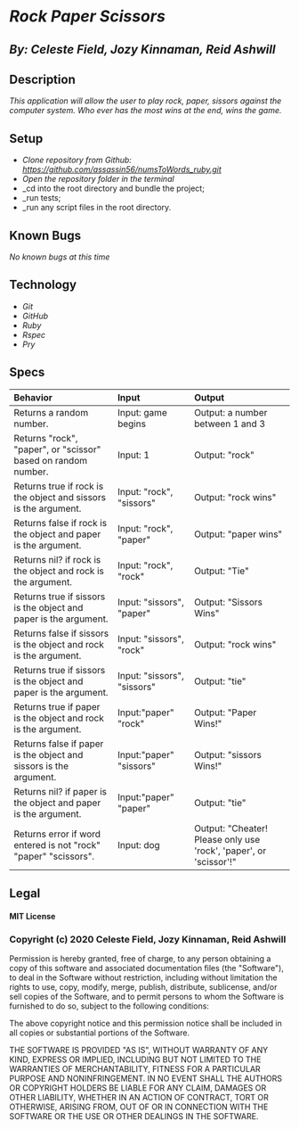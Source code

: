 # _Rock Paper Scissors_
## _By: Celeste Field, Jozy Kinnaman, Reid Ashwill_
## Description

_This application will allow the user to play rock, paper, sissors against the computer system. Who ever has the most wins at the end, wins the game._

## Setup


* _Clone repository from Github: https://github.com/assassin56/numsToWords_ruby.git_
* _Open the repository folder in the terminal_
* _cd into the root directory and bundle the project;
* _run tests;
* _run any script files in the root directory.

## Known Bugs
_No known bugs at this time_

## Technology
* _Git_
* _GitHub_
* _Ruby_
* _Rspec_
* _Pry_


## Specs

|Behavior|Input|Output|
| :-----|:-----|:-----|
| Returns a random number.| Input: game begins | Output: a number between 1 and 3 |
| Returns "rock", "paper", or "scissor" based on random number.| Input: 1 | Output: "rock"|
| Returns true if rock is the object and sissors is the argument. | Input: "rock", "sissors" | Output: "rock wins"|
| Returns false if rock is the object and paper is the argument. | Input: "rock", "paper" | Output: "paper wins"|
| Returns nil? if rock is the object and rock is the argument. | Input: "rock", "rock" | Output: "Tie"|
| Returns true if sissors is the object and paper is the argument. | Input: "sissors", "paper" | Output: "Sissors Wins" |
| Returns false if sissors is the object and rock is the argument. | Input: "sissors", "rock" | Output: "rock wins" |
| Returns true if sissors is the object and paper is the argument. | Input: "sissors", "sissors" | Output: "tie" |
| Returns true if paper is the object and rock is the argument. | Input:"paper" "rock"| Output: "Paper Wins!" | 
| Returns false if paper is the object and sissors is the argument. | Input:"paper" "sissors"| Output: "sissors Wins!" | 
| Returns nil? if paper is the object and paper is the argument. | Input:"paper" "paper"| Output: "tie" | 
| Returns error if word entered is not "rock" "paper" "scissors". | Input: dog | Output: "Cheater!  Please only use 'rock', 'paper', or 'scissor'!"|

## Legal

#### MIT License

### Copyright (c) 2020 Celeste Field, Jozy Kinnaman, Reid Ashwill

Permission is hereby granted, free of charge, to any person obtaining a copy
of this software and associated documentation files (the "Software"), to deal
in the Software without restriction, including without limitation the rights
to use, copy, modify, merge, publish, distribute, sublicense, and/or sell
copies of the Software, and to permit persons to whom the Software is
furnished to do so, subject to the following conditions:

The above copyright notice and this permission notice shall be included in all
copies or substantial portions of the Software.

THE SOFTWARE IS PROVIDED "AS IS", WITHOUT WARRANTY OF ANY KIND, EXPRESS OR
IMPLIED, INCLUDING BUT NOT LIMITED TO THE WARRANTIES OF MERCHANTABILITY,
FITNESS FOR A PARTICULAR PURPOSE AND NONINFRINGEMENT. IN NO EVENT SHALL THE
AUTHORS OR COPYRIGHT HOLDERS BE LIABLE FOR ANY CLAIM, DAMAGES OR OTHER
LIABILITY, WHETHER IN AN ACTION OF CONTRACT, TORT OR OTHERWISE, ARISING FROM,
OUT OF OR IN CONNECTION WITH THE SOFTWARE OR THE USE OR OTHER DEALINGS IN THE
SOFTWARE.
